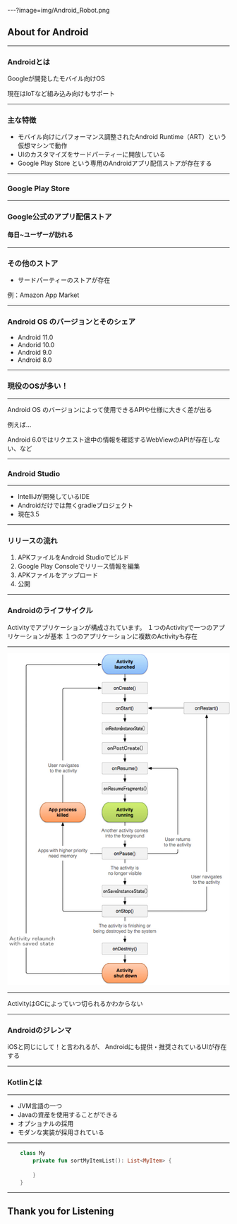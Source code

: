 ---?image=img/Android_Robot.png
## About for Android

---

### Androidとは

Googleが開発したモバイル向けOS

現在はIoTなど組み込み向けもサポート

---

### 主な特徴

- モバイル向けにパフォーマンス調整されたAndroid Runtime（ART）という仮想マシンで動作
- UIのカスタマイズをサードパーティーに開放している
- Google Play Store という専用のAndroidアプリ配信ストアが存在する

---

### Google Play Store

---

### Google公式のアプリ配信ストア

#### 毎日~ユーザーが訪れる

---

### その他のストア

- サードパーティーのストアが存在

例：Amazon App Market

---

### Android OS のバージョンとそのシェア

- Android 11.0
- Andorid 10.0
- Android 9.0
- Android 8.0

---

### 現役のOSが多い！

---

Android OS のバージョンによって使用できるAPIや仕様に大きく差が出る

例えば...

Android 6.0ではリクエスト途中の情報を確認するWebViewのAPIが存在しない、など

---

### Android Studio

---

- IntelliJが開発しているIDE
- Androidだけでは無くgradleプロジェクト
- 現在3.5

---

### リリースの流れ

1. APKファイルをAndroid Studioでビルド
2. Google Play Consoleでリリース情報を編集
3. APKファイルをアップロード
4. 公開

---

### Androidのライフサイクル

Activityでアプリケーションが構成されています。
１つのActivityで一つのアプリケーションが基本
１つのアプリケーションに複数のActivityも存在

---

![ライフサイクル画像](img/android_jitsumu2_6.jpg)

---

ActivityはGCによっていつ切られるかわからない

---

### Androidのジレンマ

iOSと同じにして！と言われるが、
Androidにも提供・推奨されているUIが存在する

---

### Kotlinとは

---

- JVM言語の一つ
- Javaの資産を使用することができる
- オプショナルの採用
- モダンな実装が採用されている

---

```kotlin
    class My
        private fun sortMyItemList(): List<MyItem> {
            
        }
    }
```
---

## Thank you for Listening
